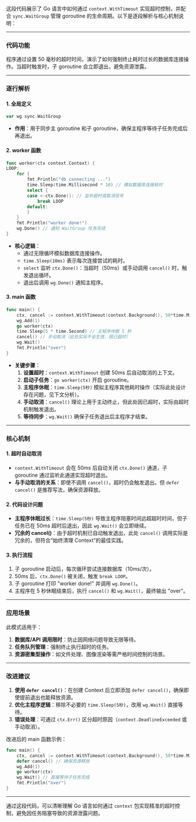 这段代码展示了 Go 语言中如何通过 `context.WithTimeout` 实现超时控制，并配合 `sync.WaitGroup` 管理 goroutine 的生命周期。以下是逐段解析与核心机制说明：

---

### **代码功能**
程序通过设置 50 毫秒的超时时间，演示了如何强制终止耗时过长的数据库连接操作。当超时触发时，子 goroutine 会立即退出，避免资源泄露。

---

### **逐行解析**
#### **1. 全局定义**
```go
var wg sync.WaitGroup
```
- **作用**：用于同步主 goroutine 和子 goroutine，确保主程序等待子任务完成后再退出。

#### **2. worker 函数**
```go
func worker(ctx context.Context) {
LOOP:
    for {
        fmt.Println("db connecting ...")
        time.Sleep(time.Millisecond * 10) // 模拟数据库连接耗时
        select {
        case <-ctx.Done(): // 监听超时或取消信号
            break LOOP
        default:
        }
    }
    fmt.Println("worker done!")
    wg.Done() // 通知 WaitGroup 任务完成
}
```
- **核心逻辑**：
    - 通过无限循环模拟数据库连接操作。
    - `time.Sleep(10ms)` 表示每次连接尝试的耗时。
    - `select` 监听 `ctx.Done()`：当超时（50ms）或手动调用 `cancel()` 时，触发退出循环。
    - 退出后调用 `wg.Done()` 通知主程序。

#### **3. main 函数**
```go
func main() {
    ctx, cancel := context.WithTimeout(context.Background(), 50*time.Millisecond)
    wg.Add(1)
    go worker(ctx)
    time.Sleep(5 * time.Second) // 主程序休眠 5 秒
    cancel() // 手动取消（此处实际不会生效，因已超时）
    wg.Wait()
    fmt.Println("over")
}
```
- **关键步骤**：
    1. **设置超时**：`context.WithTimeout` 创建 50ms 后自动取消的上下文。
    2. **启动子任务**：`go worker(ctx)` 开启 goroutine。
    3. **主程序休眠**：`time.Sleep(5秒)` 模拟主程序其他耗时操作（实际此处设计存在问题，见下文分析）。
    4. **手动取消**：`cancel()` 理论上用于主动终止，但此处因已超时，实际由超时机制触发退出。
    5. **等待同步**：`wg.Wait()` 确保子任务退出后主程序才结束。

---

### **核心机制**
#### **1. 超时自动取消**
- `context.WithTimeout` 会在 50ms 后自动关闭 `ctx.Done()` 通道，子 goroutine 通过监听此通道实现超时退出。
- **与手动取消的关系**：即使不调用 `cancel()`，超时仍会触发退出。但 `defer cancel()` 是推荐写法，确保资源释放。

#### **2. 代码设计问题**
- **主程序休眠过长**：`time.Sleep(5秒)` 导致主程序阻塞时间远超超时时间，但子任务已在 50ms 超时后退出，因此 `wg.Wait()` 会立即继续。
- **冗余的 cancel()**：由于超时机制已自动触发退出，此处 `cancel()` 调用实际是冗余的，但符合“始终清理 Context”的最佳实践。

#### **3. 执行流程**
1. 子 goroutine 启动后，每次循环尝试连接数据库（10ms/次）。
2. 50ms 后，`ctx.Done()` 被关闭，触发 `break LOOP`。
3. 子 goroutine 打印 "worker done!" 并调用 `wg.Done()`。
4. 主程序在 5 秒休眠结束后，执行 `cancel()` 和 `wg.Wait()`，最终输出 "over"。

---

### **应用场景**
此模式适用于：
1. **数据库/API 调用限时**：防止因网络问题导致无限等待。
2. **任务队列管理**：强制终止执行超时的任务。
3. **资源密集型操作**：如文件处理、图像渲染等需严格时间控制的场景。

---

### **改进建议**
1. **使用 `defer cancel()`**：在创建 Context 后立即添加 `defer cancel()`，确保即使提前退出也能释放资源。
2. **优化主程序逻辑**：移除不必要的 `time.Sleep(5秒)`，改用 `wg.Wait()` 直接等待。
3. **错误处理**：可通过 `ctx.Err()` 区分超时原因（`context.DeadlineExceeded` 或手动取消）。

改进后的 main 函数示例：
```go
func main() {
    ctx, cancel := context.WithTimeout(context.Background(), 50*time.Millisecond)
    defer cancel() // 确保资源释放
    wg.Add(1)
    go worker(ctx)
    wg.Wait() // 直接等待子任务完成
    fmt.Println("over")
}
```

---

通过这段代码，可以清晰理解 Go 语言如何通过 `context` 包实现精准的超时控制，避免因任务阻塞导致的资源泄露问题。